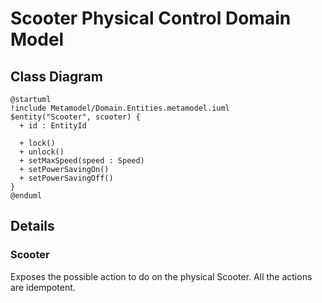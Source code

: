 # Scooter Physical Control Domain Model

## Class Diagram
```plantuml
@startuml
!include Metamodel/Domain.Entities.metamodel.iuml
$entity("Scooter", scooter) {
  + id : EntityId

  + lock()
  + unlock()
  + setMaxSpeed(speed : Speed)
  + setPowerSavingOn()
  + setPowerSavingOff()
}
@enduml
```

## Details

### Scooter
Exposes the possible action to do on the physical Scooter.
All the actions are idempotent.